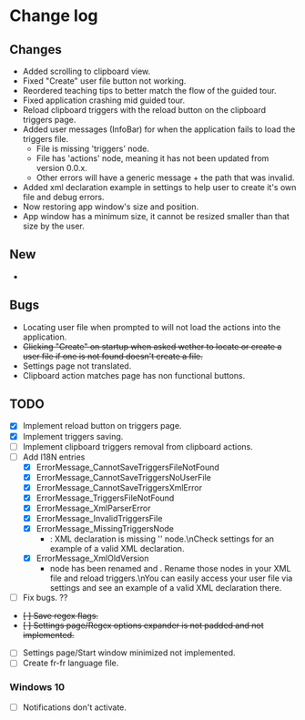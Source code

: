# Change log
## Changes
- Added scrolling to clipboard view.
- Fixed "Create" user file button not working.
- Reordered teaching tips to better match the flow of the guided tour.
- Fixed application crashing mid guided tour.
- Reload clipboard triggers with the reload button on the clipboard triggers page.
- Added user messages (InfoBar) for when the application fails to load the triggers file.
    - File is missing 'triggers' node.
    - File has 'actions' node, meaning it has not been updated from version 0.0.x.
    - Other errors will have a generic message + the path that was invalid.
- Added xml declaration example in settings to help user to create it's own file and debug errors.
- Now restoring app window's size and position.
- App window has a minimum size, it cannot be resized smaller than that size by the user.

## New
- 

## Bugs
- Locating user file when prompted to will not load the actions into the application.
- ~~Clicking "Create" on startup when asked wether to locate or create a user file if one is not found doesn't create a file.~~
- Settings page not translated.
- Clipboard action matches page has non functional buttons.

## TODO
- [X] Implement reload button on triggers page.
- [X] Implement triggers saving.
- [ ] Implement clipboard triggers removal from clipboard actions.
- [ ] Add I18N entries
    - [X] ErrorMessage_CannotSaveTriggersFileNotFound
    - [X] ErrorMessage_CannotSaveTriggersNoUserFile
    - [X] ErrorMessage_CannotSaveTriggersXmlError
    - [X] ErrorMessage_TriggersFileNotFound
    - [X] ErrorMessage_XmlParserError
    - [X] ErrorMessage_InvalidTriggersFile
    - [X] ErrorMessage_MissingTriggersNode
        - : XML declaration is missing '<triggers>' node.\nCheck settings for an example of a valid XML declaration.
    - [X] ErrorMessage_XmlOldVersion
        - <actions> node has been renamed <triggers> and <action> <actions>. Rename those nodes in your XML file and reload triggers.\nYou can easily access your user file via settings and see an example of a valid XML declaration there.
- [ ] Fix bugs. ??
- ~~[ ] Save regex flags.~~
- ~~[ ] Settings page/Regex options expander is not padded and not implemented.~~
- [ ] Settings page/Start window minimized not implemented.
- [ ] Create fr-fr language file.

### Windows 10
- [ ] Notifications don't activate.